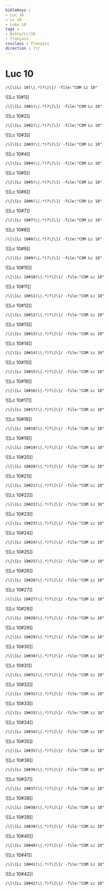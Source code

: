 ```yaml
---
bibleKeys : 
- Luc 10
- Lc 10
- Luke 10
tags : 
- Bible/Lc/10
- français
cssclass : français
direction : ltr
---
```


# Luc 10

```query
/\[\[Lc 10(\|.*)?\]\]/ -file:"COM Lc 10"
```



![[Lc 10#1]]

```query
/\[\[Lc 10#1(\|.*)?\]\]/ -file:"COM Lc 10"
```

![[Lc 10#2]]

```query
/\[\[Lc 10#2(\|.*)?\]\]/ -file:"COM Lc 10"
```

![[Lc 10#3]]

```query
/\[\[Lc 10#3(\|.*)?\]\]/ -file:"COM Lc 10"
```

![[Lc 10#4]]

```query
/\[\[Lc 10#4(\|.*)?\]\]/ -file:"COM Lc 10"
```

![[Lc 10#5]]

```query
/\[\[Lc 10#5(\|.*)?\]\]/ -file:"COM Lc 10"
```

![[Lc 10#6]]

```query
/\[\[Lc 10#6(\|.*)?\]\]/ -file:"COM Lc 10"
```

![[Lc 10#7]]

```query
/\[\[Lc 10#7(\|.*)?\]\]/ -file:"COM Lc 10"
```

![[Lc 10#8]]

```query
/\[\[Lc 10#8(\|.*)?\]\]/ -file:"COM Lc 10"
```

![[Lc 10#9]]

```query
/\[\[Lc 10#9(\|.*)?\]\]/ -file:"COM Lc 10"
```

![[Lc 10#10]]

```query
/\[\[Lc 10#10(\|.*)?\]\]/ -file:"COM Lc 10"
```

![[Lc 10#11]]

```query
/\[\[Lc 10#11(\|.*)?\]\]/ -file:"COM Lc 10"
```

![[Lc 10#12]]

```query
/\[\[Lc 10#12(\|.*)?\]\]/ -file:"COM Lc 10"
```

![[Lc 10#13]]

```query
/\[\[Lc 10#13(\|.*)?\]\]/ -file:"COM Lc 10"
```

![[Lc 10#14]]

```query
/\[\[Lc 10#14(\|.*)?\]\]/ -file:"COM Lc 10"
```

![[Lc 10#15]]

```query
/\[\[Lc 10#15(\|.*)?\]\]/ -file:"COM Lc 10"
```

![[Lc 10#16]]

```query
/\[\[Lc 10#16(\|.*)?\]\]/ -file:"COM Lc 10"
```

![[Lc 10#17]]

```query
/\[\[Lc 10#17(\|.*)?\]\]/ -file:"COM Lc 10"
```

![[Lc 10#18]]

```query
/\[\[Lc 10#18(\|.*)?\]\]/ -file:"COM Lc 10"
```

![[Lc 10#19]]

```query
/\[\[Lc 10#19(\|.*)?\]\]/ -file:"COM Lc 10"
```

![[Lc 10#20]]

```query
/\[\[Lc 10#20(\|.*)?\]\]/ -file:"COM Lc 10"
```

![[Lc 10#21]]

```query
/\[\[Lc 10#21(\|.*)?\]\]/ -file:"COM Lc 10"
```

![[Lc 10#22]]

```query
/\[\[Lc 10#22(\|.*)?\]\]/ -file:"COM Lc 10"
```

![[Lc 10#23]]

```query
/\[\[Lc 10#23(\|.*)?\]\]/ -file:"COM Lc 10"
```

![[Lc 10#24]]

```query
/\[\[Lc 10#24(\|.*)?\]\]/ -file:"COM Lc 10"
```

![[Lc 10#25]]

```query
/\[\[Lc 10#25(\|.*)?\]\]/ -file:"COM Lc 10"
```

![[Lc 10#26]]

```query
/\[\[Lc 10#26(\|.*)?\]\]/ -file:"COM Lc 10"
```

![[Lc 10#27]]

```query
/\[\[Lc 10#27(\|.*)?\]\]/ -file:"COM Lc 10"
```

![[Lc 10#28]]

```query
/\[\[Lc 10#28(\|.*)?\]\]/ -file:"COM Lc 10"
```

![[Lc 10#29]]

```query
/\[\[Lc 10#29(\|.*)?\]\]/ -file:"COM Lc 10"
```

![[Lc 10#30]]

```query
/\[\[Lc 10#30(\|.*)?\]\]/ -file:"COM Lc 10"
```

![[Lc 10#31]]

```query
/\[\[Lc 10#31(\|.*)?\]\]/ -file:"COM Lc 10"
```

![[Lc 10#32]]

```query
/\[\[Lc 10#32(\|.*)?\]\]/ -file:"COM Lc 10"
```

![[Lc 10#33]]

```query
/\[\[Lc 10#33(\|.*)?\]\]/ -file:"COM Lc 10"
```

![[Lc 10#34]]

```query
/\[\[Lc 10#34(\|.*)?\]\]/ -file:"COM Lc 10"
```

![[Lc 10#35]]

```query
/\[\[Lc 10#35(\|.*)?\]\]/ -file:"COM Lc 10"
```

![[Lc 10#36]]

```query
/\[\[Lc 10#36(\|.*)?\]\]/ -file:"COM Lc 10"
```

![[Lc 10#37]]

```query
/\[\[Lc 10#37(\|.*)?\]\]/ -file:"COM Lc 10"
```

![[Lc 10#38]]

```query
/\[\[Lc 10#38(\|.*)?\]\]/ -file:"COM Lc 10"
```

![[Lc 10#39]]

```query
/\[\[Lc 10#39(\|.*)?\]\]/ -file:"COM Lc 10"
```

![[Lc 10#40]]

```query
/\[\[Lc 10#40(\|.*)?\]\]/ -file:"COM Lc 10"
```

![[Lc 10#41]]

```query
/\[\[Lc 10#41(\|.*)?\]\]/ -file:"COM Lc 10"
```

![[Lc 10#42]]

```query
/\[\[Lc 10#42(\|.*)?\]\]/ -file:"COM Lc 10"
```

